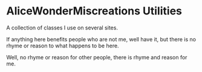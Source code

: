 AliceWonderMiscreations Utilities
=================================

A collection of classes I use on several sites.

If anything here benefits people who are not me, well have it, but there is no
rhyme or reason to what happens to be here.

Well, no rhyme or reason for other people, there is rhyme and reason for me.
